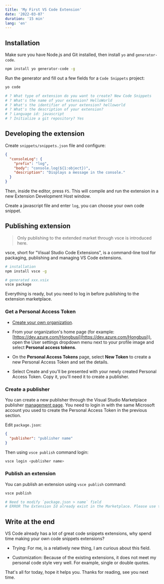 ```yaml
---
title: 'My First VS Code Extension'
date: '2022-03-07'
duration: '15 min'
lang: 'en'
---
```


<GitHubLink repo="Hongbusi/code-snippets" />

## Installation

Make sure you have Node.js and Git installed, then install `yo` and `generator-code`.

``` bash
npm install yo generator-code -g
```

Run the generator and fill out a few fields for a `Code Snippets` project:

``` bash
yo code

# ? What type of extension do you want to create? New Code Snippets
# ? What's the name of your extension? HelloWorld
# ? What's the identifier of your extension? helloworld
# ? What's the description of your extension?
# ? Language id: javascript
# ? Initialize a git repository? Yes
```

## Developing the extension

Create `snippets/snippets.json` file and configure:

``` json
{
  "consoleLog": {
    "prefix": "log",
    "body": "console.log(${1:object})",
    "description": "Displays a message in the console."
  }
}
```

Then, inside the editor, press `F5`. This will compile and run the extension in a new Extension Development Host window.

Create a javascript file and enter `log`, you can choose your own code snippet.

## Publishing extension

> Only publishing to the extended market through vsce is introduced here.

vsce, short for "Visual Studio Code Extensions", is a command-line tool for packaging, publishing and managing VS Code extensions.

``` bash
# installation
npm install vsce -g

# generated xxx.vsix 
vsce package
```

Everything is ready, but you need to log in before publishing to the extension marketplace.

### Get a Personal Access Token

- [Create your own organization](https://docs.microsoft.com/zh-cn/azure/devops/organizations/accounts/create-organization?view=azure-devops).

- From your organization's home page (for example: [https://dev.azure.com/Hongbusi](https://dev.azure.com/Hongbusi)), open the User settings dropdown menu next to your profile image and select **Personal access tokens**.

- On the **Personal Access Tokens** page, select **New Token** to create a new Personal Access Token and set the details.

- Select Create and you'll be presented with your newly created Personal Access Token. Copy it, you'll need it to create a publisher.

### Create a publisher

You can create a new publisher through the Visual Studio Marketplace publisher [management page](https://marketplace.visualstudio.com/manage). You need to login in with the same Microsoft account you used to create the Personal Access Token in the previous section.

Edit `package.json`:

``` json
{
  "publisher": "publisher name"
}
```

Then using `vsce publish` command login:

``` bash
vsce login <publisher name>
```

### Publish an extension

You can publish an extension using `vsce publish` command:

``` bash
vsce publish

# Need to modify `package.json > name` field
# ERROR The Extension Id already exist in the Marketplace. Please use the different Id.
```

## Write at the end

VS Code already has a lot of great code snippets extensions, why spend time making your own code snippets extensions?

- Trying: For me, is a relatively new thing, I am curious about this field.

- Customization: Because of the existing extensions, it does not meet my personal code style very well. For example, single or double quotes.

That's all for today, hope it helps you. Thanks for reading, see you next time.
